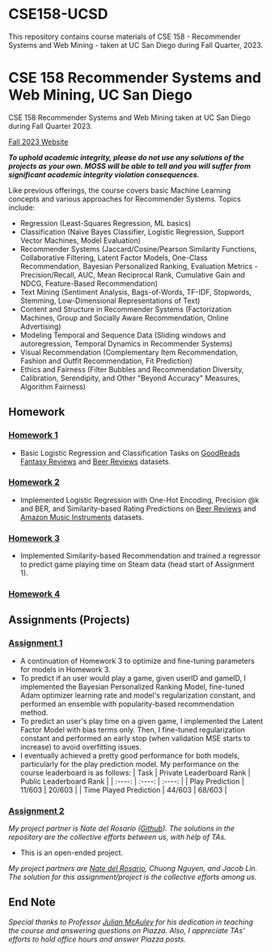 # CSE158-UCSD
This repository contains course materials of CSE 158 - Recommender Systems and Web Mining - taken at UC San Diego during Fall Quarter, 2023.

# CSE 158 Recommender Systems and Web Mining, UC San Diego

CSE 158 Recommender Systems and Web Mining taken at UC San Diego during Fall Quarter 2023.

[Fall 2023 Website](https://cseweb.ucsd.edu/classes/fa23/cse258-a/)

***To uphold academic integrity, please do not use any solutions of the projects as your own. MOSS will be able to tell and you will suffer from significant academic integrity violation consequences.***

Like previous offerings, the course covers basic Machine Learning concepts and various approaches for Recommender Systems. Topics include:
* Regression (Least-Squares Regression, ML basics)
* Classification (Naïve Bayes Classifier, Logistic Regression, Support Vector Machines, Model Evaluation)
*  Recommender Systems (Jaccard/Cosine/Pearson Similarity Functions, Collaborative Filtering, Latent Factor Models, One-Class Recommendation, Bayesian Personalized Ranking, Evaluation Metrics - Precision/Recall, AUC, Mean Reciprocal Rank, Cumulative Gain and NDCG, Feature-Based Recommendation)
* Text Mining (Sentiment Analysis, Bags-of-Words, TF-IDF, Stopwords, Stemming, Low-Dimensional Representations of Text)
* Content and Structure in Recommender Systems (Factorization Machines, Group and Socially Aware Recommendation, Online Advertising)
* Modeling Temporal and Sequence Data (Sliding windows and autoregression, Temporal Dynamics in Recommender Systems)
* Visual Recommendation (Complementary Item Recommendation, Fashion and Outfit Recommendation, Fit Prediction)
* Ethics and Fairness (Filter Bubbles and Recommendation Diversity, Calibration, Serendipity, and Other "Beyond Accuracy" Measures, Algorithm Fairness)

## Homework

### [Homework 1](https://cseweb.ucsd.edu/classes/fa23/cse258-a/files/homework1.pdf)
- Basic Logistic Regression and Classification Tasks on [GoodReads Fantasy Reviews](https://cseweb.ucsd.edu/classes/fa23/cse258-a/data/fantasy_10000.json.gz) and [Beer Reviews](https://cseweb.ucsd.edu/classes/fa23/cse258-a/data/beer_50000.json) datasets.

### [Homework 2](https://cseweb.ucsd.edu/classes/fa23/cse258-a/files/homework2.pdf)
- Implemented Logistic Regression with One-Hot Encoding, Precision @k and BER, and Similarity-based Rating Predictions on [Beer Reviews](https://cseweb.ucsd.edu/classes/fa23/cse258-a/data/beer_50000.json) and [Amazon Music Instruments](https://cseweb.ucsd.edu/classes/fa23/cse258-a/data/amazon_reviews_us_Musical_Instruments_v1_00.tsv.gz) datasets.

### [Homework 3](https://cseweb.ucsd.edu/classes/fa23/cse258-a/files/homework3.pdf)
- Implemented Similarity-based Recommendation and trained a regressor to predict game playing time on Steam data (head start of Assignment 1).

### [Homework 4](https://cseweb.ucsd.edu/classes/fa23/cse258-a/files/homework4.pdf)


## Assignments (Projects)

### [Assignment 1](https://cseweb.ucsd.edu/classes/fa23/cse258-a/files/assignment1.pdf)
- A continuation of Homework 3 to optimize and fine-tuning parameters for models in Homework 3. 
- To predict if an user would play a game, given userID and gameID, I implemented the Bayesian Personalized Ranking Model, fine-tuned Adam optimizer learning rate and model's regularization constant, and performed an ensemble with popularity-based recommendation method.
- To predict an user's play time on a given game, I implemented the Latent Factor Model with bias terms only. Then, I fine-tuned regularization constant and performed an early stop (when validation MSE starts to increase) to avoid overfitting issues.
- I eventually achieved a pretty good performance for both models, particularly for the play prediction model. My performance on the course leaderboard is as follows: 
|           Task           | Private Leaderboard Rank | Public Leaderboard Rank |
|          :----:          |           :----:         |          :----:         | 
| Play Prediction          |           11/603         |          20/603         |
| Time Played Prediction   |           44/603         |          68/603         |

### [Assignment 2](https://cseweb.ucsd.edu/classes/fa23/cse258-a/files/assignment2.pdf)
*My project partner is Nate del Rosario ([Github](https://github.com/natdosan)). The solutions in the repository are the collective efforts between us, with help of TAs.*

- This is an open-ended project.

*My project partners are [Nate del Rosario](https://github.com/natdosan), Chuong Nguyen, and Jacob Lin. The solution for this assignment/project is the collective efforts among us.*

## End Note
*Special thanks to Professor [Julian McAuley](https://cseweb.ucsd.edu/~jmcauley/) for his dedication in teaching the course and answering questions on Piazza. Also, I appreciate TAs' efforts to hold office hours and answer Piazza posts.*